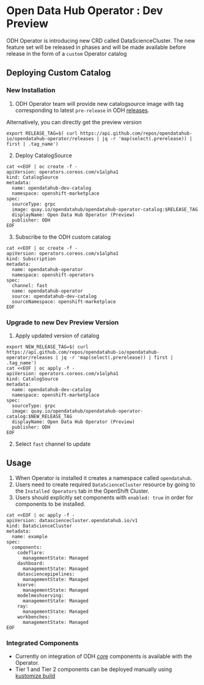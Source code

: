 # Open Data Hub Operator : Dev Preview

ODH Operator is introducing new CRD called DataScienceCluster. The new feature set will be
released in phases and will be made available before release in the form of a `custom` Operator catalog

## Deploying Custom Catalog

### New Installation

1. ODH Operator team will provide new catalogsource image with tag corresponding to latest `pre-release` in ODH [releases](https://github.com/opendatahub-io/opendatahub-operator/releases).

Alternatively, you can directly get the preview version

```console
export RELEASE_TAG=$( curl https://api.github.com/repos/opendatahub-io/opendatahub-operator/releases | jq -r 'map(select(.prerelease)) | first | .tag_name')
```

2. Deploy CatalogSource

```console
cat <<EOF | oc create -f -
apiVersion: operators.coreos.com/v1alpha1
kind: CatalogSource
metadata:
  name: opendatahub-dev-catalog
  namespace: openshift-marketplace
spec:
  sourceType: grpc
  image: quay.io/opendatahub/opendatahub-operator-catalog:$RELEASE_TAG
  displayName: Open Data Hub Operator (Preview)
  publisher: ODH
EOF
```

3. Subscribe to the ODH custom catalog

```console
cat <<EOF | oc create -f -
apiVersion: operators.coreos.com/v1alpha1
kind: Subscription
metadata:
  name: opendatahub-operator
  namespace: openshift-operators
spec:
  channel: fast
  name: opendatahub-operator
  source: opendatahub-dev-catalog
  sourceNamespace: openshift-marketplace
EOF
```

### Upgrade to new Dev Preview Version

1. Apply updated version of catalog

```console
export NEW_RELEASE_TAG=$( curl https://api.github.com/repos/opendatahub-io/opendatahub-operator/releases | jq -r 'map(select(.prerelease)) | first | .tag_name')
cat <<EOF | oc apply -f -
apiVersion: operators.coreos.com/v1alpha1
kind: CatalogSource
metadata:
  name: opendatahub-dev-catalog
  namespace: openshift-marketplace
spec:
  sourceType: grpc
  image: quay.io/opendatahub/opendatahub-operator-catalog:$NEW_RELEASE_TAG
  displayName: Open Data Hub Operator (Preview)
  publisher: ODH
EOF
```

2. Select `fast` channel to update

## Usage

1. When Operator is installed it creates a namespace called `opendatahub`.
2. Users need to create required `DataScienceCluster` resource by going to the `Installed Operators` tab in the OpenShift Cluster.
3. Users should explicitly set components with `enabled: true` in order for components to be installed.

```console
cat <<EOF | oc apply -f -
apiVersion: datasciencecluster.opendatahub.io/v1
kind: DataScienceCluster
metadata:
  name: example
spec:
  components:
    codeflare:
      managementState: Managed
    dashboard:
      managementState: Managed
    datasciencepipelines:
      managementState: Managed
    kserve:
      managementState: Managed
    modelmeshserving:
      managementState: Managed
    ray:
      managementState: Managed
    workbenches:
      managementState: Managed
EOF
```


### Integrated Components

- Currently on integration of ODH [core](https://opendatahub.io/docs/tiered-components/) components is available with the Operator. 
- Tier 1 and Tier 2 components can be deployed manually using [kustomize build](https://kubectl.docs.kubernetes.io/references/kustomize/cmd/build/)
